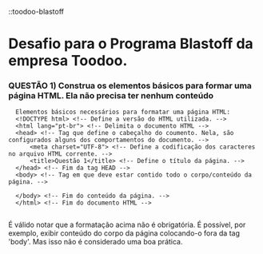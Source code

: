 ::toodoo-blastoff
# Desafio para o Programa Blastoff da empresa Toodoo. 

### QUESTÃO 1) Construa os elementos básicos para formar uma página HTML. Ela não precisa ter nenhum conteúdo

```
  Elementos básicos necessários para formatar uma página HTML:
  <!DOCTYPE html> <!-- Define a versão do HTML utilizada. -->
  <html lang="pt-br"> <!-- Delimita o documento HTML -->
  <head> <!-- Tag que define o cabeçalho do coumento. Nela, são configurados alguns dos comportamentos do documento. -->
      <meta charset="UTF-8"> <!-- Define a codificação dos caracteres no arquivo HTML corrente. -->
      <title>Questão 1</title> <!-- Define o título da página. -->
  </head> <!-- Fim da tag HEAD -->
  <body> <!-- Tag em que deve estar contido todo o corpo/conteúdo da página. -->

  </body> <!-- Fim do conteúdo da página. -->
  </html> <!-- Fim do documento HTML -->
  
```
É válido notar que a formatação acima não é obrigatória. É possível, por exemplo, exibir conteúdo do corpo da página colocando-o fora da tag 'body'. Mas isso não é considerado uma boa prática.
